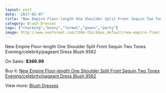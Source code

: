 ```yaml
---
layout: post
date: '2017-02-07'
title: "New Empire Floor-length One Shoulder Split Front Sequin Two Tones Evening/celebrity/pageant Dress Blush 9562"
category: Blush Dresses
tags: ["charming","bonny","formal","gowns","party"]
image: http://www.neoformal.com/1584-thickbox_default/new-empire-floor-length-one-shoulder-split-front-sequin-two-tones-evening-celebrity-pageant-dress-blush-9562.jpg
---
```

New Empire Floor-length One Shoulder Split Front Sequin Two Tones Evening/celebrity/pageant Dress Blush 9562

On Sales: **$366.99**
<a href="https://www.neoformal.com/en/blush-dresses/571-new-empire-floor-length-one-shoulder-split-front-sequin-two-tones-evening-celebrity-pageant-dress-blush-9562.html"><amp-img layout="responsive" width="600" height="600" src="//www.neoformal.com/1584-thickbox_default/new-empire-floor-length-one-shoulder-split-front-sequin-two-tones-evening-celebrity-pageant-dress-blush-9562.jpg" alt="New Empire Floor-length One Shoulder Split Front Sequin Two Tones Evening/celebrity/pageant Dress Blush 9562 0" /></a>
<a href="https://www.neoformal.com/en/blush-dresses/571-new-empire-floor-length-one-shoulder-split-front-sequin-two-tones-evening-celebrity-pageant-dress-blush-9562.html"><amp-img layout="responsive" width="600" height="600" src="//www.neoformal.com/1585-thickbox_default/new-empire-floor-length-one-shoulder-split-front-sequin-two-tones-evening-celebrity-pageant-dress-blush-9562.jpg" alt="New Empire Floor-length One Shoulder Split Front Sequin Two Tones Evening/celebrity/pageant Dress Blush 9562 1" /></a>

Buy it: [New Empire Floor-length One Shoulder Split Front Sequin Two Tones Evening/celebrity/pageant Dress Blush 9562](https://www.neoformal.com/en/blush-dresses/571-new-empire-floor-length-one-shoulder-split-front-sequin-two-tones-evening-celebrity-pageant-dress-blush-9562.html "New Empire Floor-length One Shoulder Split Front Sequin Two Tones Evening/celebrity/pageant Dress Blush 9562")

View more: [Blush Dresses](https://www.neoformal.com/en/7-blush-dresses "Blush Dresses")